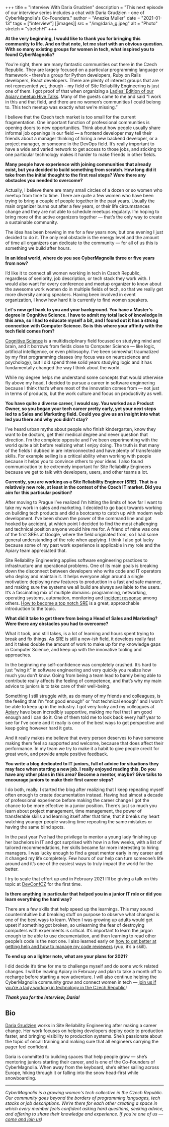 +++
title = "Interview With Daria Grudzien"
description = "This next episode of our interview series includes a chat with Daria Grudzien - one of CyberMagnolia's Co-Founders."
author = "Anezka Muller"
date = "2021-01-13"
tags = ["interview"]
[[images]]
  src = "/img/daria_g.jpeg"
  alt = "Photo"
  stretch = "stretchH"
+++

**At the very beginning, I would like to thank you for bringing this community to life. And on that note, let me start with an obvious question. With so many existing groups for women in tech, what inspired you to found CyberMagnolia?**

You’re right, there are many fantastic communities out there in the Czech Republic. They are largely focused on a particular programming language or framework - there’s a group for Python developers, Ruby on Rails developers, React developers. There are plenty of interest groups that are not represented yet, though - my field of Site Reliability Engineering is just one of them. I got proof of that when organizing a [Ladies’ Edition of our Apiary meetup Hive Talks](https://www.youtube.com/watch?v=C-IiRBmq6Ic). Many of the guests came to me and said “I work in this and that field, and there are no women’s communities I could belong to. This tech meetup was exactly what we’re missing.”

I believe that the Czech tech market is too small for the current fragmentation. One important function of professional communities is opening doors to new opportunities. Think about how people usually share informal job openings in our field — a frontend developer may tell their friends about a manager thinking of hiring a new backend developer, or a project manager, or someone in the DevOps field. It’s really important to have a wide and varied network to get access to those jobs, and sticking to one particular technology makes it harder to make friends in other fields.

**Many people have experience with joining communities that already exist, but you decided to build something from scratch. How long did it take from the initial thought to the first real steps? Were there any obstacles you needed to overcome?**

Actually, I believe there are many small circles of a dozen or so women who meetup from time to time. There are quite a few women who have been trying to bring a couple of people together in the past years. Usually the main organizer burns out after a few years, or their life circumstances change and they are not able to schedule meetups regularly. I’m hoping to bring more of the active organizers together — that’s the only way to create a sustainable community.

The idea has been brewing in me for a few years now, but one evening I just decided to do it. The only real obstacle is the energy level and the amount of time all organizers can dedicate to the community — for all of us this is something we build after hours.

**In an ideal world, where do you see CyberMagnolia three or five years from now?**

I’d like it to connect all women working in tech in Czech Republic, regardless of seniority, job description, or tech stack they work with. I would also want for every conference and meetup organizer to know about the awesome work women do in multiple fields of tech, so that we really get more diversity among speakers. Having been involved in event organization, I know how hard it is currently to find women speakers.

**Let's now get back to you and your background. You have a Master's degree in Cognitive Science. I have to admit my total lack of knowledge in this area, so I had to educate myself a bit, and I found out it has a strong connection with Computer Science. So is this where your affinity with the tech field comes from?**

[Cognitive Science](https://plato.stanford.edu/entries/cognitive-science/) is a multidisciplinary field focused on studying mind and brain, and it borrows from fields close to Computer Science — like logic, artificial intelligence, or even philosophy. I’ve been somewhat traumatized by my first programming classes (my focus was on neuroscience and psychology), but I did spend three solid years studying logic and it has fundamentally changed the way I think about the world.

While my degree helps me understand some concepts that would otherwise fly above my head, I decided to pursue a career in software enginnering because I think that’s where most of the innovation comes from — not just in terms of products, but the work culture and focus on productivity as well.

**You have quite a diverse career, I would say. You worked as a Product Owner, so you began your tech career pretty early, yet your next steps led to a Sales and Marketing field. Could you give us an insight into what led you there and why you didn't stay?**

I’ve heard urban myths about people who finish kindergarten, know they want to be doctors, get their medical degree and never question that direction. I’m the complete opposite and I’ve been experimenting with the world quite a bit before realizing what I enjoy doing. The truth is that many of the fields I dubbed in are interconnected and have plenty of transferable skills. For example selling is a critical ability when working with people because it helps you to convince others to your ideas. I also found communication to be extremely important for Site Reliability Engineers because we get to talk with developers, users, and other teams a lot.

**Currently, you are working as a Site Reliability Engineer (SRE). That is a relatively new role, at least in the context of the Czech IT market. Did you aim for this particular position?**

After moving to Prague I’ve realized I’m hitting the limits of how far I want to take my work in sales and marketing. I decided to go back towards working on building tech products and did a bootcamp to catch up with modern web development. I’ve been shown the power of the command line and got hooked by accident, at which point I decided to find the most challenging and technical position anyone would hire me for. A friend of mine was one of the first SREs at Google, where the field originated from, so I had some general understanding of the role when applying. I think I also got lucky because some of my past work experience is applicable in my role and the Apiary team appreciated that.

Site Reliability Engineering applies software engineering practices to infrastructure and operational problems. One of its main goals is breaking down the disconnect between developers who write code and IT operators who deploy and maintain it. It helps everyone align around a single motivation: deploying new features to production in a fast and safe manner, and making sure the systems we all build are always available to the users. It’s a fascinating mix of multiple domains: programming, networking, operating systems, automation, monitoring and [incident response](https://www.pagerduty.com/resources/learn/what-is-incident-response/) among others. [How to become a top notch SRE](https://www.gremlin.com/site-reliability-engineering/how-to-become-a-top-notch-sre/) is a great, approachable introduction to the topic.

**What did it take to get there from being a Head of Sales and Marketing? Were there any obstacles you had to overcome?**

What it took, and still takes, is a lot of learning and hours spent trying to break and fix things. As SRE is still a new-ish field, it develops really fast and it takes double the amount of work to make up for my knowledge gaps in Computer Science, and keep up with the innovative tooling and approaches.

In the beginning my self-confidence was completely crushed. It’s hard to just “wing it” in software engineering and very quickly you realize how much you don’t know. Going from being a team lead to barely being able to contribute really affects the feeling of competence, and that’s why my main advice to juniors is to take care of their well-being.

Something I still struggle with, as do many of my friends and colleagues, is the feeling that I’m “not good enough” or “not technical enough” and I won't be able to keep up in the industry. I got very lucky and my colleagues at [Apiary](https://apiary.io/) have been incredibly supportive, making me feel that I am good enough and I can do it. One of them told me to look back every half year to see far I’ve come and it really is one of the best ways to get perspective and keep going however hard it gets.

And it really makes me believe that every person deserves to have someone making them feel so supported and welcome, because that does affect their performance. In my team we try to make it a habit to give people credit for great work, and provide ample positive feedback.

**You write a blog dedicated to IT juniors, full of advice for situations they may face when starting a new job. I really enjoyed reading this. Do you have any other plans in this area? Become a mentor, maybe? Give talks to encourage juniors to make their first career steps?**

I do both, really. I started the blog after realizing that I keep repeating myself often enough to create documentation instead. Having had almost a decade of professional experience before making the career change I got the chance to be more effective in a junior position. There’s just so much you learn about project management, time management, the power of transferable skills and learning itself after that time, that it breaks my heart watching younger people wasting time repeating the same mistakes or having the same blind spots.

In the past year I’ve had the privilege to mentor a young lady finishing up her bachelors in IT and got surprised with how in a few weeks, with a list of tailored recommendations, her skills became far more interesting to hiring managers. I was lucky enough to find a great mentor early in my career and it changed my life completely. Few hours of our help can turn someone’s life around and it’s one of the easiest ways to truly impact the world for the better.

I try to scale that effort up and in February 2021 I’ll be giving a talk on this topic at [DevConfCZ](https://devconfcz2021.sched.com/event/gmKB/junioring101-how-not-to-go-bonkers-at-the-start) for the first time.

**Is there anything in particular that helped you in a junior IT role or did you learn everything the hard way?**

There are a few skills that help speed up the learnings. This may sound counterintuitive but breaking stuff on purpose to observe what changed is one of the best ways to learn. When I was growing up adults would get upset if something got broken, so unlearning the fear of destroying computers with experiments is critical. It’s important to learn the jargon enough to be able to use documentation, and then learning to read other people’s code is the next one. I also learned early on [how to get better at getting help and how to manage my code reviewers](https://dariagrudzien.com/posts/the-one-about-managing-self-as-a-junior/) (yup, it’s a skill).

**To end up on a lighter note, what are your plans for 2021?**

I did decide it’s time for me to challenge myself and do some work related changes. I will be leaving Apiary in February and plan to take a month off to recharge before starting a new adventure.
I will also continue helping the CyberMagnolia community grow and connect women in tech — [join us if you’re a lady working in technology in the Czech Republic](https://docs.google.com/forms/d/e/1FAIpQLSdSJjxdho3MrOk2iF7q75kk2d90Bft37ziBiin9TIZ3GC-f_w/viewform?usp=sf_link)!

**_Thank you for the interview, Daria!_**

## Bio

[Daria Grudzien](https://dariagrudzien.com/) works in Site Reliability Engineering after making a career change. Her work focuses on helping developers deploy code to production faster, and bringing visibility to production systems. She’s passionate about the topic of oncall training and making sure that all engineers carrying the pager feel confident.

Daria is committed to building spaces that help people grow — she’s mentoring juniors starting their career, and is one of the Co-Founders of CyberMagnolia. When away from the keyboard, she’s either sailing across Europe, hiking through it or falling into the snow head-first while snowboarding.

----

*CyberMagnolia is a growing women's tech collective in the Czech Republic. Our community goes beyond the borders of programming languages, tech stacks or job descriptions. We’re there for each other creating a space in which every member feels confident asking hard questions, seeking advice, and offering to share their knowledge and experience. If you're one of us — [come and join us](https://cybermagnolia.com/join/)!*
